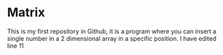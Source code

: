 # Matrix

This is my first repository in Github, it is a program where you can insert a single number in a 2 dimensional array in a specific position.
I have edited line 11

